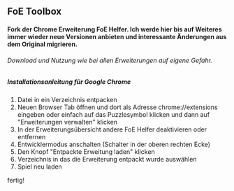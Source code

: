 ## FoE Toolbox
#### Fork der Chrome Erweiterung FoE Helfer. Ich werde hier bis auf Weiteres immer wieder neue Versionen anbieten und interessante Änderungen aus dem Original migrieren.

###### Download und Nutzung wie bei allen Erweiterungen auf eigene Gefahr.

##### Installationsanleitung für Google Chrome

1. Datei in ein Verzeichnis entpacken
2. Neuen Browser Tab öffnen und dort als Adresse chrome://extensions eingeben oder einfach auf das Puzzlesymbol klicken und dann auf "Erweiterungen verwalten" klicken
3. In der Erweiterungsübersicht andere FoE Helfer deaktivieren oder entfernen
4. Entwicklermodus anschalten (Schalter in der oberen rechten Ecke)
5. Den Knopf "Entpackte Erweitung laden" klicken
6. Verzeichnis in das die Erweiterung entpackt wurde auswählen
7. Spiel neu laden

fertig!

